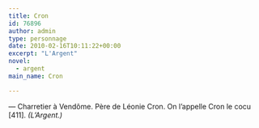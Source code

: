 ```yaml
---
title: Cron
id: 76896
author: admin
type: personnage
date: 2010-02-16T10:11:22+00:00
excerpt: "L'Argent"
novel:
  - argent
main_name: Cron

---
```

— Charretier à Vendôme. Père de Léonie Cron. On l&rsquo;appelle Cron le cocu [411]. _(L&rsquo;Argent.)_